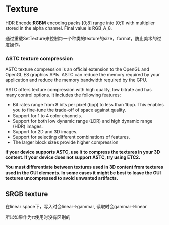 # Texture

HDR Encode:**RGBM** encoding packs \[0;8\] range into \[0;1\] with multiplier stored in the alpha channel. Final value is RGB_A_8.

通过重载SetTexture来控制每一个种类的texture的size，format，防止美术的过度操作。

### ASTC texture compression

ASTC texture compression is an official extension to the OpenGL and OpenGL ES graphics APIs. ASTC can reduce the memory required by your application and reduce the memory bandwidth required by the GPU.

ASTC offers texture compression with high quality, low bitrate and has many control options. It includes the following features:

* Bit rates range from 8 bits per pixel \(bpp\) to less than 1bpp. This enables you to fine-tune the trade-off of space against quality.
* Support for 1 to 4 color channels.
* Support for both low dynamic range \(LDR\) and high dynamic range \(HDR\) images.
* Support for 2D and 3D images.
* Support for selecting different combinations of features.
* The larger block sizes provide higher compression



**if your device supports ASTC, use it to compress the textures in your 3D content. If your device does not support ASTC, try using ETC2.**

**You must differentiate between textures used in 3D content from textures used in the GUI elements. In some cases it might be best to leave the GUI textures uncompressed to avoid unwanted artifacts.**

## **SRGB texture**

在linear space下，写入时会linear-&gt;gammar, 读取时会gammar-&gt;linear

所以如果作为rt使用时没有区别的

